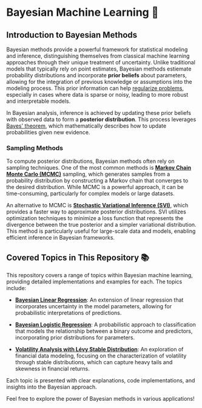 # Bayesian Machine Learning 🧠

## Introduction to Bayesian Methods

Bayesian methods provide a powerful framework for statistical modeling and inference, distinguishing themselves from classical machine learning approaches through their unique treatment of uncertainty. Unlike traditional models that typically rely on point estimates, Bayesian methods estiemate probability distributions and incorporate **prior beliefs** about parameters, allowing for the integration of previous knowledge or assumptions into the modeling process. This prior information can help [regularize problems](https://en.wikipedia.org/wiki/Regularization_(mathematics)), especially in cases where data is sparse or noisy, leading to more robust and interpretable models.

In Bayesian analysis, inference is achieved by updating these prior beliefs with observed data to form a **posterior distribution**. This process leverages [Bayes' theorem](https://en.wikipedia.org/wiki/Bayes%27_theorem), which mathematically describes how to update probabilities given new evidence.

### Sampling Methods

To compute posterior distributions, Bayesian methods often rely on sampling techniques. One of the most common methods is [**Markov Chain Monte Carlo (MCMC)**](https://en.wikipedia.org/wiki/Markov_chain_Monte_Carlo) sampling, which generates samples from a probability distribution by constructing a Markov chain that converges to the desired distribution. While MCMC is a powerful approach, it can be time-consuming, particularly for complex models or large datasets.

An alternative to MCMC is [**Stochastic Variational Inference (SVI)**](https://en.wikipedia.org/wiki/Variational_Bayesian_methods), which provides a faster way to approximate posterior distributions. SVI utilizes optimization techniques to minimize a loss function that represents the divergence between the true posterior and a simpler variational distribution. This method is particularly useful for large-scale data and models, enabling efficient inference in Bayesian frameworks.

## Covered Topics in This Repository 📚

This repository covers a range of topics within Bayesian machine learning, providing detailed implementations and examples for each. The topics include:

- [**Bayesian Linear Regression**](./Bayesian%20Linear%20Regression): An extension of linear regression that incorporates uncertainty in the model parameters, allowing for probabilistic interpretations of predictions.
  
- [**Bayesian Logistic Regression**](./Bayesian%20logistic%20regression*): A probabilistic approach to classification that models the relationship between a binary outcome and predictors, incorporating prior distributions for parameters.
  
- [**Volatility Analysis with Lévy Stable Distribution**](./Levy%20Stable%20models): An exploration of financial data modeling, focusing on the characterization of volatility through stable distributions, which can capture heavy tails and skewness in financial returns.

Each topic is presented with clear explanations, code implementations, and insights into the Bayesian approach.  

Feel free to explore the power of Bayesian methods in various applications!
